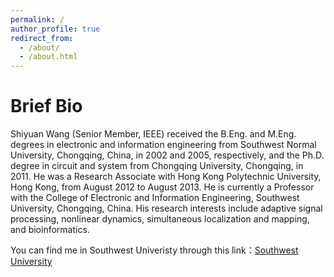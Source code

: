 ```yaml
---
permalink: /
author_profile: true
redirect_from: 
  - /about/
  - /about.html
---
```




Brief Bio
=
Shiyuan Wang (Senior Member, IEEE) received the B.Eng. and M.Eng. degrees in electronic and information engineering from Southwest Normal University, Chongqing, China, in 2002 and 2005, respectively, and the Ph.D. degree in circuit and system from Chongqing University, Chongqing, in 2011. He was a Research Associate with Hong Kong Polytechnic University, Hong Kong, from August 2012 to August 2013. He is currently a Professor with the College of Electronic and Information Engineering, Southwest University, Chongqing, China. His research interests include adaptive signal processing, nonlinear dynamics, simultaneous localization and mapping, and bioinformatics.



You can find me in Southwest Univeristy through this link：[Southwest University](http://ceie.swu.edu.cn/info/1019/1022.htm)


